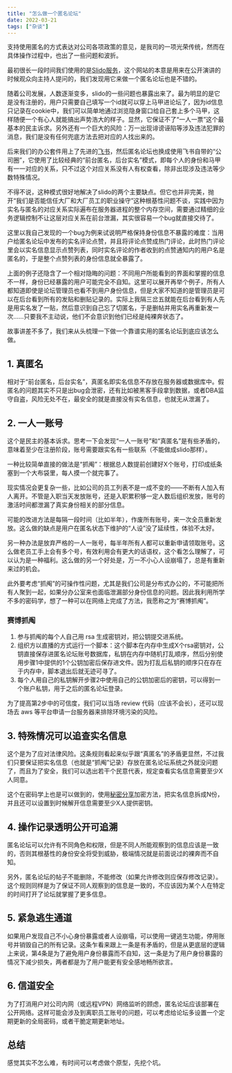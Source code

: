 ```yaml
---
title: "怎么做一个匿名论坛"
date: 2022-03-21
tags: ["杂谈"]
---
```


支持使用匿名的方式表达对公司各项政策的意见，是我司的一项光荣传统，然而在具体操作过程中，也出了一些问题和波折。

最初很长一段时间我们使用的是[Slido服务](https://www.sli.do/)，这个网站的本意是用来在公开演讲的时候观众向主持人提问的，我们发现用它来做一个匿名论坛也是不错的。

随着公司发展，人数逐渐变多，slido的一些问题也暴露出来了。最为明显的是它是没有注册的，用户只需要自己填写一个id就可以穿上马甲进论坛了，因为id信息只记录在cookie中，我们可以简单地通过浏览隐身窗口给自己套上多个马甲，这样随便一个有心人就能搞出声势浩大的样子。显然，它保证不了“一人一票”这个最基本的民主诉求。另外还有一个巨大的风险：万一出现诽谤诬陷等涉及违法犯罪的消息，我们是没有任何兜底方法去把对应的人找出来的。

后来我们的办公套件用上了先进的[飞书](https://www.feishu.cn/)，然后匿名论坛也换成使用飞书自带的“公司圈”，它使用了比较经典的“前台匿名，后台实名”模式，即每个人的身份和马甲有一一对应的关系，只不过这个对应关系没有人有权查看，除非出现涉及违法等少数特殊情况。

不得不说，这种模式很好地解决了slido的两个主要缺点。但它也并非完美，抛开“我们是否能信任大厂和大厂员工的职业操守”这种根基性问题不谈，实践中因为实名与匿名的对应关系实际遍布在服务器进程的整个内存空间，需要通过精细的业务逻辑控制不让这层对应关系在前台泄漏，其实很容易一个bug就直接交待了。

这里以我自己发现的一个bug为例来试说明严格保持身份信息不暴露的难度：当用户给匿名论坛中发布的实名评论点赞，并且将评论点赞成热门评论，此时热门评论里会以实名信息显示点赞列表，同时实名评论的作者收到的点赞通知内的用户名是匿名的，于是整个点赞列表的身份信息就全暴露了。

上面的例子还隐含了一个相对隐晦的问题：不同用户所能看到的界面和掌握的信息不一样，身份已经暴露的用户可能完全不自知。这里可以展开再举个例子，所有人都知道即使是论坛管理员也看不到用户身份信息，但是大家不知道的是管理员是可以在后台看到所有的发贴和删贴记录的。实际上我隔三岔五就能在后台看到有人先是用实名发了一贴，然后意识到自己忘了切匿名，于是删帖并用实名再重新发一次……只要我不主动说，他们不会意识到他们已经是纯裸奔状态了。

故事讲差不多了，我们来从头梳理一下做一个靠谱实用的匿名论坛到底应该怎么做。

## 1. 真匿名

相对于“前台匿名，后台实名”，真匿名即实名信息不存放在服务器或数据库中。假匿名的问题其实不只是出bug会泄密，还有比如被黑客手段拿到数据，或者DBA监守自盗，风险无处不在，最安全的就是直接没有实名信息，也就无从泄漏了。

## 2. 一人一账号

这个是民主的基本诉求。思考一下会发现“一人一账号”和“真匿名”是有些矛盾的，意味着至少在注册阶段，账号需要跟实名有一些联系（不能做成slido那样）。

一种比较简单直接的做法是“抓阄”：根据总人数提前创建好X个账号，打印成纸条塞到一个大布袋里，每人摸一个就完事了。

现实情况会更复杂一些，比如公司的员工列表不是一成不变的——不断有人加入有人离开。不管是入职当天发放账号，还是入职累积够一定人数后组织发放，账号的激活时间都泄漏了真实身份相关的部分信息。

可能的改进方法是每隔一段时间（比如半年），作废所有账号，来一次全员重新发放。这么做的缺点是用户在匿名状态下维护的“人设”没了延续性，体验不太好。

另一种办法是放弃严格的一人一账号，每半年所有人都可以重新申请领取账号。这么做老员工手上会有多个号，有效利用会有更大的话语权，这个看怎么理解了，可以认为是一种福利。这么做的另一个好处是，万一不小心人设崩塌了，总是有重新来过的机会。

此外要考虑“抓阄”的可操作性问题，尤其是我们公司是分布式办公的，不可能把所有人聚到一起，如果分办公室来也面临泄漏部分身份信息的问题。因此我利用所学不多的密码学，想了一种可以在网络上完成了方法，我愿称之为“赛博抓阄”。

### 赛博抓阄

1. 参与抓阄的每个人自己用 rsa 生成密钥对，把公钥提交进系统。
2. 组织方以直播的方式运行一个脚本：这个脚本在内存中生成X个rsa密钥对，公钥直接保存进匿名论坛账号数据库，私钥在内存中随机打乱顺序，然后分别使用步骤1中提供的1个公钥加密后保存进文件。因为打乱后私钥的顺序只在存在于内存中，脚本退出后就无迹可寻了。
3. 每个人用自己的私钥解开步骤2中使用自己的公钥加密后的密钥，可以得到一个账户私钥，用于之后的匿名论坛登录。

为了提高第2步中的可信度，我们可以当场 review 代码（应该不会长），还可以现场去 aws 等平台申请一台服务器来排除环境污染的风险。

## 3. 特殊情况可以追查实名信息

这个是为了应对法律风险。这条规则看起来似乎跟“真匿名”的矛盾更显然，不过我们只要保证把实名信息（也就是“抓阄”记录）存放在匿名论坛系统之外就没问题了，而且为了安全，我们可以选出若干个民意代表，规定查看实名信息需要至少X人同意。

这个在密码学上也是可以做到的，使用[秘密分享](https://en.wikipedia.org/wiki/Secret_sharing)加密方法，把实名信息拆成N份，并且还可以设置到时候解开信息需要至少X人提供密钥。

## 4. 操作记录透明公开可追溯

匿名论坛可以允许有不同角色和权限，但是不同人所能观察到的信息应该是一致的，否则其根基性的身份安全将受到威胁，极端情况就是前面说过的裸奔而不自知。

另外，匿名论坛的帖子不能删除，不能修改（如果允许修改则应保存修改记录）。这个规则同样是为了保证不同人观察到的信息是一致的，不应该因为某个人在特定的时间打开了论坛就掌握了更多信息。

## 5. 紧急逃生通道

如果用户发现自己不小心身份暴露或者人设崩塌，可以使用一键逃生功能，停用账号并销毁自己的所有记录。这条乍看来跟上一条是有矛盾的，但是从更底层的逻辑上来说，第4条是为了避免用户身份暴露而不自知，这一条是为了用户身份暴露的情况下减少损失，两者都是为了用户能更有安全感地畅所欲言。

## 6. 信道安全

为了打消用户对公司内网（或远程VPN）网络监听的顾虑，匿名论坛应该部署在公开网络。这样可能会涉及到离职员工账号的问题，可以考虑给论坛多设置一个定期更新的全局密码，或者干脆定期更新地址。

## 总结

感觉其实不怎么难，有时间可以考虑做个原型，先挖个坑。


